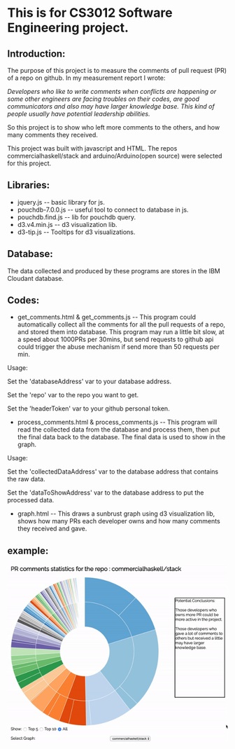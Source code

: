 # This is for CS3012 Software Engineering project.

## Introduction:
The purpose of this project is to measure the comments of pull request (PR) of a repo on github. In my measurement report I wrote:

  *Developers who like to write comments when conflicts are happening or some other engineers are facing troubles on their codes, are good communicators and also may have larger knowledge base. This kind of people usually have potential leadership abilities.*

So this project is to show who left more comments to the others, and how many comments they received.

This project was built with javascript and HTML. The repos commercialhaskell/stack and arduino/Arduino(open source) were selected for this project.

## Libraries:
- jquery.js -- basic library for js.
- pouchdb-7.0.0.js -- useful tool to connect to database in js.
- pouchdb.find.js -- lib for pouchdb query.
- d3.v4.min.js -- d3 visualization lib.
- d3-tip.js -- Tooltips for d3 visualizations.

## Database:
The data collected and produced by these programs are stores in the IBM Cloudant database.

## Codes:
- get_comments.html & get_comments.js -- This program could automatically collect all the comments for all the pull requests of a repo, and stored them into database. This program may run a little bit slow, at a speed about 1000PRs per 30mins, but send requests to github api could trigger the abuse mechanism if send more than 50 requests per min.

Usage:

Set the 'databaseAddress' var to your database address.

Set the 'repo' var to the repo you want to get.

Set the 'headerToken' var to your github personal token.

- process_comments.html & process_comments.js -- This program will read the collected data from the database and process them, then put the final data back to the database. The final data is used to show in the graph.

Usage:

Set the 'collectedDataAddress' var to the database address that contains the raw data.

Set the 'dataToShowAddress' var to the database address to put the processed data.

- graph.html -- This draws a sunbrust graph using d3 visualization lib, shows how many PRs each developer owns and how many comments they received and gave.

## example:

![alt text](example.gif "example")
